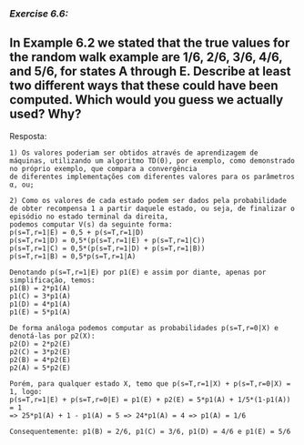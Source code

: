 ### *Exercise 6.6:*

**In Example 6.2 we stated that the true values for the random walk example are 1/6, 2/6, 3/6, 4/6, and 5/6, for states A through E. Describe at least two different ways
that these could have been computed. Which would you guess we actually used? Why?**
---
Resposta:

```
1) Os valores poderiam ser obtidos através de aprendizagem de máquinas, utilizando um algoritmo TD(0), por exemplo, como demonstrado no próprio exemplo, que compara a convergência
de diferentes implementações com diferentes valores para os parâmetros α, ou;

2) Como os valores de cada estado podem ser dados pela probabilidade de obter recompensa 1 a partir daquele estado, ou seja, de finalizar o episódio no estado terminal da direita,
podemos computar V(s) da seguinte forma:
p(s=T,r=1|E) = 0,5 + p(s=T,r=1|D)
p(s=T,r=1|D) = 0,5*(p(s=T,r=1|E) + p(s=T,r=1|C))
p(s=T,r=1|C) = 0,5*(p(s=T,r=1|D) + p(s=T,r=1|B))
p(s=T,r=1|B) = 0,5*p(s=T,r=1|A)

Denotando p(s=T,r=1|E) por p1(E) e assim por diante, apenas por simplificação, temos:
p1(B) = 2*p1(A)
p1(C) = 3*p1(A)
p1(D) = 4*p1(A)
p1(E) = 5*p1(A)

De forma análoga podemos computar as probabilidades p(s=T,r=0|X) e denotá-las por p2(X):
p2(D) = 2*p2(E)
p2(C) = 3*p2(E)
p2(B) = 4*p2(E)
p2(A) = 5*p2(E)

Porém, para qualquer estado X, temo que p(s=T,r=1|X) + p(s=T,r=0|X) = 1, logo:
p(s=T,r=1|E) + p(s=T,r=0|E) = p1(E) + p2(E) = 5*p1(A) + 1/5*(1-p1(A)) = 1
=> 25*p1(A) + 1 - p1(A) = 5 => 24*p1(A) = 4 => p1(A) = 1/6

Consequentemente: p1(B) = 2/6, p1(C) = 3/6, p1(D) = 4/6 e p1(E) = 5/6

```
